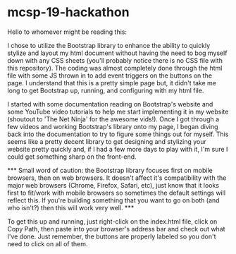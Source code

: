# mcsp-19-hackathon

Hello to whomever might be reading this:

I chose to utilize the Bootstrap library to enhance the ability to quickly stylize and layout my html document without having the need to bog myself down with any CSS sheets (you'll probably notice there is no CSS file with this repository). The coding was almost completely done through the html file with some JS thrown in to add event triggers on the buttons on the page. I understand that this is a pretty simple page but, it didn't take me long to get Bootstrap up, running, and configuring with my html file.

I started with some documentation reading on Bootstrap's website and some YouTube video tutorials to help me start implementing it in my website (shoutout to 'The Net Ninja' for the awesome vids!). Once I got through a few videos and working Bootstrap's library onto my page, I began diving back into the documentation to try to figure some things out for myself. This seems like a pretty decent library to get designing and stylizing your website pretty quickly and, if I had a few more days to play with it, I'm sure I could get something sharp on the front-end.

*** Small word of caution: the Bootstrap library focuses first on mobile browsers, then on web browsers. It doesn't affect it's compatibility with the major web browsers (Chrome, Firefox, Safari, etc), just know that it looks first to fit/work with mobile browsers so sometimes the default settings will reflect this. If you're building something that you want to go on both (and who isn't?) then this will work very well. ***

To get this up and running, just right-click on the index.html file, click on Copy Path, then paste into your browser's address bar and check out what I've done. Just remember, the buttons are properly labeled so you don't need to click on all of them. 